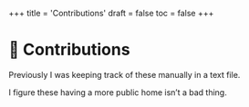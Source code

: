 +++
title = 'Contributions'
draft = false
toc = false
+++

# 🤝 Contributions

Previously I was keeping track of these manually in a text file.

I figure these having a more public home isn’t a bad thing.
